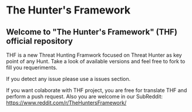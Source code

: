 # The Hunter's Framework

## Welcome to "The Hunter's Framework" (THF) official repository
THF is a new Threat Hunting Framwork focused on Threat Hunter as key point of any Hunt. Take a look of available versions and feel free to fork to fill you requeriments.

If you detect any issue please use a issues section. 

If you want colaborate with THF project, you are free for translate THF and perform a push request. Also you are welcome in our SubReddit: https://www.reddit.com/r/TheHuntersFramework/
